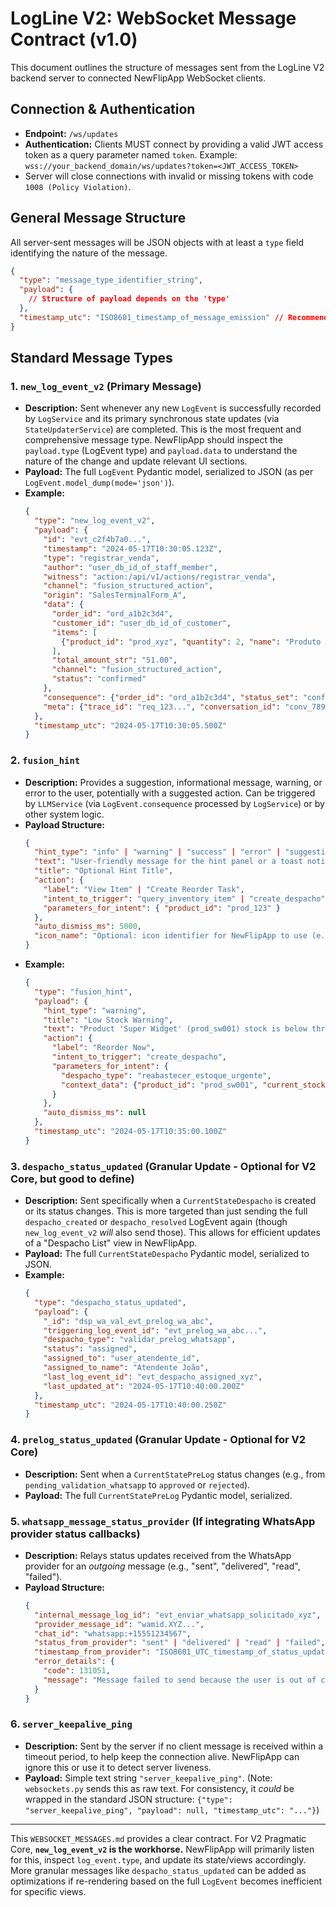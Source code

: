 # LogLine V2: WebSocket Message Contract (v1.0)

This document outlines the structure of messages sent from the LogLine V2 backend server to connected NewFlipApp WebSocket clients.

## Connection & Authentication

- **Endpoint:** `/ws/updates`
- **Authentication:** Clients MUST connect by providing a valid JWT access token as a query parameter named `token`.
  Example: `wss://your_backend_domain/ws/updates?token=<JWT_ACCESS_TOKEN>`
- Server will close connections with invalid or missing tokens with code `1008 (Policy Violation)`.

## General Message Structure

All server-sent messages will be JSON objects with at least a `type` field identifying the nature of the message.

```json
{
  "type": "message_type_identifier_string",
  "payload": {
    // Structure of payload depends on the 'type'
  },
  "timestamp_utc": "ISO8601_timestamp_of_message_emission" // Recommended for all messages
}
```

## Standard Message Types

### 1. `new_log_event_v2` (Primary Message)

- **Description:** Sent whenever any new `LogEvent` is successfully recorded by `LogService` and its primary synchronous state updates (via `StateUpdaterService`) are completed. This is the most frequent and comprehensive message type. NewFlipApp should inspect the `payload.type` (LogEvent type) and `payload.data` to understand the nature of the change and update relevant UI sections.
- **Payload:** The full `LogEvent` Pydantic model, serialized to JSON (as per `LogEvent.model_dump(mode='json')`).
- **Example:**
    ```json
    {
      "type": "new_log_event_v2",
      "payload": {
        "id": "evt_c2f4b7a0...",
        "timestamp": "2024-05-17T10:30:05.123Z",
        "type": "registrar_venda",
        "author": "user_db_id_of_staff_member",
        "witness": "action:/api/v1/actions/registrar_venda",
        "channel": "fusion_structured_action",
        "origin": "SalesTerminalForm_A",
        "data": {
          "order_id": "ord_a1b2c3d4",
          "customer_id": "user_db_id_of_customer",
          "items": [
            {"product_id": "prod_xyz", "quantity": 2, "name": "Produto XYZ", "price_per_unit_str": "25.50"}
          ],
          "total_amount_str": "51.00",
          "channel": "fusion_structured_action",
          "status": "confirmed"
        },
        "consequence": {"order_id": "ord_a1b2c3d4", "status_set": "confirmed"},
        "meta": {"trace_id": "req_123...", "conversation_id": "conv_789..."}
      },
      "timestamp_utc": "2024-05-17T10:30:05.500Z"
    }
    ```

### 2. `fusion_hint`

- **Description:** Provides a suggestion, informational message, warning, or error to the user, potentially with a suggested action. Can be triggered by `LLMService` (via `LogEvent.consequence` processed by `LogService`) or by other system logic.
- **Payload Structure:**
    ```json
    {
      "hint_type": "info" | "warning" | "success" | "error" | "suggestion",
      "text": "User-friendly message for the hint panel or a toast notification.",
      "title": "Optional Hint Title",
      "action": {
        "label": "View Item" | "Create Reorder Task",
        "intent_to_trigger": "query_inventory_item" | "create_despacho",
        "parameters_for_intent": { "product_id": "prod_123" }
      },
      "auto_dismiss_ms": 5000,
      "icon_name": "Optional: icon identifier for NewFlipApp to use (e.g., 'bell', 'warning_triangle')"
    }
    ```
- **Example:**
    ```json
    {
      "type": "fusion_hint",
      "payload": {
        "hint_type": "warning",
        "title": "Low Stock Warning",
        "text": "Product 'Super Widget' (prod_sw001) stock is below threshold (Current: 3).",
        "action": {
          "label": "Reorder Now",
          "intent_to_trigger": "create_despacho",
          "parameters_for_intent": {
            "despacho_type": "reabastecer_estoque_urgente",
            "context_data": {"product_id": "prod_sw001", "current_stock": 3}
          }
        },
        "auto_dismiss_ms": null
      },
      "timestamp_utc": "2024-05-17T10:35:00.100Z"
    }
    ```

### 3. `despacho_status_updated` (Granular Update - Optional for V2 Core, but good to define)

- **Description:** Sent specifically when a `CurrentStateDespacho` is created or its status changes. This is more targeted than just sending the full `despacho_created` or `despacho_resolved` LogEvent again (though `new_log_event_v2` *will* also send those). This allows for efficient updates of a "Despacho List" view in NewFlipApp.
- **Payload:** The full `CurrentStateDespacho` Pydantic model, serialized to JSON.
- **Example:**
    ```json
    {
      "type": "despacho_status_updated",
      "payload": {
        "_id": "dsp_wa_val_evt_prelog_wa_abc",
        "triggering_log_event_id": "evt_prelog_wa_abc...",
        "despacho_type": "validar_prelog_whatsapp",
        "status": "assigned",
        "assigned_to": "user_atendente_id",
        "assigned_to_name": "Atendente João",
        "last_log_event_id": "evt_despacho_assigned_xyz",
        "last_updated_at": "2024-05-17T10:40:00.200Z"
      },
      "timestamp_utc": "2024-05-17T10:40:00.250Z"
    }
    ```

### 4. `prelog_status_updated` (Granular Update - Optional for V2 Core)

- **Description:** Sent when a `CurrentStatePreLog` status changes (e.g., from `pending_validation_whatsapp` to `approved` or `rejected`).
- **Payload:** The full `CurrentStatePreLog` Pydantic model, serialized.

### 5. `whatsapp_message_status_provider` (If integrating WhatsApp provider status callbacks)

- **Description:** Relays status updates received from the WhatsApp provider for an *outgoing* message (e.g., "sent", "delivered", "read", "failed").
- **Payload Structure:**
    ```json
    {
      "internal_message_log_id": "evt_enviar_whatsapp_solicitado_xyz",
      "provider_message_id": "wamid.XYZ...",
      "chat_id": "whatsapp:+15551234567",
      "status_from_provider": "sent" | "delivered" | "read" | "failed",
      "timestamp_from_provider": "ISO8601_UTC_timestamp_of_status_update",
      "error_details": {
        "code": 131051,
        "message": "Message failed to send because the user is out of coverage."
      }
    }
    ```

### 6. `server_keepalive_ping`
- **Description:** Sent by the server if no client message is received within a timeout period, to help keep the connection alive. NewFlipApp can ignore this or use it to detect server liveness.
- **Payload:** Simple text string `"server_keepalive_ping"`. (Note: `websockets.py` sends this as raw text. For consistency, it *could* be wrapped in the standard JSON structure: `{"type": "server_keepalive_ping", "payload": null, "timestamp_utc": "..."}`)

---

This `WEBSOCKET_MESSAGES.md` provides a clear contract. For V2 Pragmatic Core, **`new_log_event_v2` is the workhorse.** NewFlipApp will primarily listen for this, inspect `log_event.type`, and update its state/views accordingly. More granular messages like `despacho_status_updated` can be added as optimizations if re-rendering based on the full `LogEvent` becomes inefficient for specific views.